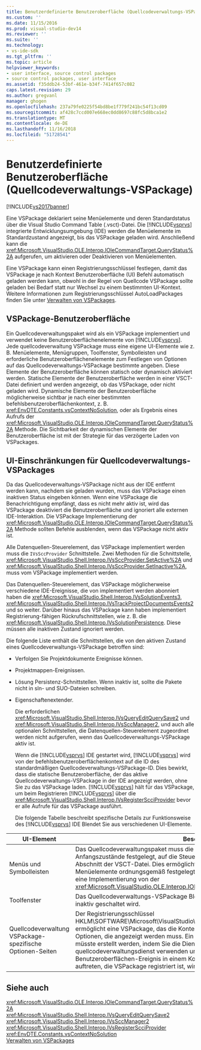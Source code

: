 ```yaml
---
title: Benutzerdefinierte Benutzeroberfläche (Quellcodeverwaltungs-VSPackage) | Microsoft-Dokumentation
ms.custom: ''
ms.date: 11/15/2016
ms.prod: visual-studio-dev14
ms.reviewer: ''
ms.suite: ''
ms.technology:
- vs-ide-sdk
ms.tgt_pltfrm: ''
ms.topic: article
helpviewer_keywords:
- user interface, source control packages
- source control packages, user interface
ms.assetid: f35ddb24-53bf-461e-b34f-7414f657c082
caps.latest.revision: 29
ms.author: gregvanl
manager: ghogen
ms.openlocfilehash: 237a79fe0225f54bd8be1f779f241bc54f13cd09
ms.sourcegitcommit: af428c7ccd007e668ec0dd8697c88fc5d8bca1e2
ms.translationtype: MT
ms.contentlocale: de-DE
ms.lasthandoff: 11/16/2018
ms.locfileid: "51728541"
---
```

# <a name="custom-user-interface-source-control-vspackage"></a>Benutzerdefinierte Benutzeroberfläche (Quellcodeverwaltungs-VSPackage)
[!INCLUDE[vs2017banner](../../includes/vs2017banner.md)]

Eine VSPackage deklariert seine Menüelemente und deren Standardstatus über die Visual Studio Command Table (.vsct)-Datei. Die [!INCLUDE[vsprvs](../../includes/vsprvs-md.md)] integrierte Entwicklungsumgebung (IDE) werden die Menüelemente im Standardzustand angezeigt, bis das VSPackage geladen wird. Anschließend kann die <xref:Microsoft.VisualStudio.OLE.Interop.IOleCommandTarget.QueryStatus%2A> aufgerufen, um aktivieren oder Deaktivieren von Menüelementen.  
  
 Eine VSPackage kann einen Registrierungsschlüssel festlegen, damit das VSPackage je nach Kontext Benutzeroberfläche (UI) Befehl automatisch geladen werden kann, obwohl in der Regel von Quellcode VSPackage sollte geladen bei Bedarf statt nur Wechsel zu einem bestimmten UI-Kontext. Weitere Informationen zum Registrierungsschlüssel AutoLoadPackages finden Sie unter [Verwalten von VSPackages](../../extensibility/managing-vspackages.md).  
  
## <a name="vspackage-ui"></a>VSPackage-Benutzeroberfläche  
 Ein Quellcodeverwaltungspaket wird als ein VSPackage implementiert und verwendet keine Benutzeroberflächenelemente von [!INCLUDE[vsprvs](../../includes/vsprvs-md.md)]. Jede quellcodeverwaltung VSPackage muss eine eigene UI-Elemente wie z. B. Menüelemente, Menügruppen, Toolfenster, Symbolleisten und erforderliche Benutzeroberflächenelemente zum Festlegen von Optionen auf das Quellcodeverwaltungs-VSPackage bestimmte angeben. Diese Elemente der Benutzeroberfläche können statisch oder dynamisch aktiviert werden. Statische Elemente der Benutzeroberfläche werden in einer VSCT-Datei definiert und werden angezeigt, ob das VSPackage, oder nicht geladen wird. Dynamische Elemente der Benutzeroberfläche möglicherweise sichtbar je nach einer bestimmten befehlsbenutzeroberflächenkontext, z. B. <xref:EnvDTE.Constants.vsContextNoSolution>, oder als Ergebnis eines Aufrufs der <xref:Microsoft.VisualStudio.OLE.Interop.IOleCommandTarget.QueryStatus%2A> Methode. Die Sichtbarkeit der dynamischen Elemente der Benutzeroberfläche ist mit der Strategie für das verzögerte Laden von VSPackages.  
  
## <a name="ui-constraints-on-source-control-vspackages"></a>UI-Einschränkungen für Quellcodeverwaltungs-VSPackages  
 Da das Quellcodeverwaltungs-VSPackage nicht aus der IDE entfernt werden kann, nachdem sie geladen wurden, muss das VSPackage einen inaktiven Status eingeben können. Wenn eine VSPackage die Benachrichtigung empfängt, dass es nicht mehr aktiv ist, wird das VSPackage deaktiviert die Benutzeroberfläche und ignoriert alle externen IDE-Interaktion. Die VSPackage Implementierung der <xref:Microsoft.VisualStudio.OLE.Interop.IOleCommandTarget.QueryStatus%2A> Methode sollten Befehle ausblenden, wenn das VSPackage nicht aktiv ist.  
  
 Alle Datenquellen-Steuerelement, das VSPackage implementiert werden muss die `IVsSccProvider` Schnittstelle. Zwei Methoden für die Schnittstelle, <xref:Microsoft.VisualStudio.Shell.Interop.IVsSccProvider.SetActive%2A> und <xref:Microsoft.VisualStudio.Shell.Interop.IVsSccProvider.SetInactive%2A>, muss vom VSPackage implementiert werden.  
  
 Das Datenquellen-Steuerelement, das VSPackage möglicherweise verschiedene IDE-Ereignisse, die von implementiert werden abonniert haben die <xref:Microsoft.VisualStudio.Shell.Interop.IVsSolutionEvents3>, <xref:Microsoft.VisualStudio.Shell.Interop.IVsTrackProjectDocumentsEvents2>und so weiter. Darüber hinaus das VSPackage kann haben implementiert Registrierung-fähigen Rückrufschnittstellen, wie z. B. die <xref:Microsoft.VisualStudio.Shell.Interop.IVsSolutionPersistence>. Diese müssen alle inaktiven Zustand ignoriert werden.  
  
 Die folgende Liste enthält die Schnittstellen, die von den aktiven Zustand eines Quellcodeverwaltungs-VSPackage betroffen sind:  
  
- Verfolgen Sie Projektdokumente Ereignisse können.  
  
- Projektmappen-Ereignissen.  
  
- Lösung Persistenz-Schnittstellen. Wenn inaktiv ist, sollte die Pakete nicht in sln- und SUO-Dateien schreiben.  
  
- Eigenschaftenextender.  
  
  Die erforderlichen <xref:Microsoft.VisualStudio.Shell.Interop.IVsQueryEditQuerySave2> und <xref:Microsoft.VisualStudio.Shell.Interop.IVsSccManager2>, und auch alle optionalen Schnittstellen, die Datenquellen-Steuerelement zugeordnet werden nicht aufgerufen, wenn das Quellcodeverwaltungs-VSPackage aktiv ist.  
  
  Wenn die [!INCLUDE[vsprvs](../../includes/vsprvs-md.md)] IDE gestartet wird, [!INCLUDE[vsprvs](../../includes/vsprvs-md.md)] wird von der befehlsbenutzeroberflächenkontext auf die ID des standardmäßigen Quellcodeverwaltungs-VSPackage-ID. Dies bewirkt, dass die statische Benutzeroberfläche, der das aktive Quellcodeverwaltungs-VSPackage in der IDE angezeigt werden, ohne Sie zu das VSPackage laden. [!INCLUDE[vsprvs](../../includes/vsprvs-md.md)] hält für das VSPackage, um beim Registrieren [!INCLUDE[vsprvs](../../includes/vsprvs-md.md)] über die <xref:Microsoft.VisualStudio.Shell.Interop.IVsRegisterScciProvider> bevor er alle Aufrufe für das VSPackage ausführt.  
  
  Die folgende Tabelle beschreibt spezifische Details zur Funktionsweise des [!INCLUDE[vsprvs](../../includes/vsprvs-md.md)] IDE Blendet Sie aus verschiedenen UI-Elemente.  
  
|UI-Element|Beschreibung|  
|-------------|-----------------|  
|Menüs und Symbolleisten|Das Quellcodeverwaltungspaket muss die Menü- und Symbolleistenobjekte Sichtbarkeit Anfangszustände festgelegt, auf die Steuerelement-Paket-ID in der [VisibilityConstraints](../../extensibility/visibilityconstraints-element.md) Abschnitt der VSCT-Datei. Dies ermöglicht die [!INCLUDE[vsprvs](../../includes/vsprvs-md.md)] IDE, um den Status der Menüelemente ordnungsgemäß festgelegt werden, ohne das VSPackage zu laden und eine Implementierung von der <xref:Microsoft.VisualStudio.OLE.Interop.IOleCommandTarget.QueryStatus%2A> Methode.|  
|Toolfenster|Das Quellcodeverwaltungs-VSPackage Blendet alle Toolfenster, die er besitzt, wenn es inaktiv geschaltet wird.|  
|Quellcodeverwaltung VSPackage-spezifische Optionen-Seiten|Der Registrierungsschlüssel HKLM\SOFTWARE\Microsoft\VisualStudio\X.Y\ToolsOptionsPages\VisibilityCmdUIContexts ermöglicht eine VSPackage, das die Kontexte festzulegen, in denen sie die Seiten für Optionen, die angezeigt werden muss. Ein Registrierungseintrag unter diesem Schlüssel müsste erstellt werden, indem Sie die Dienst-ID (SID) von den quellcodeverwaltungsdienst verwenden und zuweisen einen DWORD-Wert von 1. Ein Benutzeroberflächen-Ereignis in einem Kontext das Datenquellen-Steuerelement auftreten, die VSPackage registriert ist, wird das VSPackage aufgerufen, wenn er aktiv ist.|  
  
## <a name="see-also"></a>Siehe auch  
 <xref:Microsoft.VisualStudio.OLE.Interop.IOleCommandTarget.QueryStatus%2A>   
 <xref:Microsoft.VisualStudio.Shell.Interop.IVsQueryEditQuerySave2>   
 <xref:Microsoft.VisualStudio.Shell.Interop.IVsSccManager2>   
 <xref:Microsoft.VisualStudio.Shell.Interop.IVsRegisterScciProvider>   
 <xref:EnvDTE.Constants.vsContextNoSolution>   
 [Verwalten von VSPackages](../../extensibility/managing-vspackages.md)

